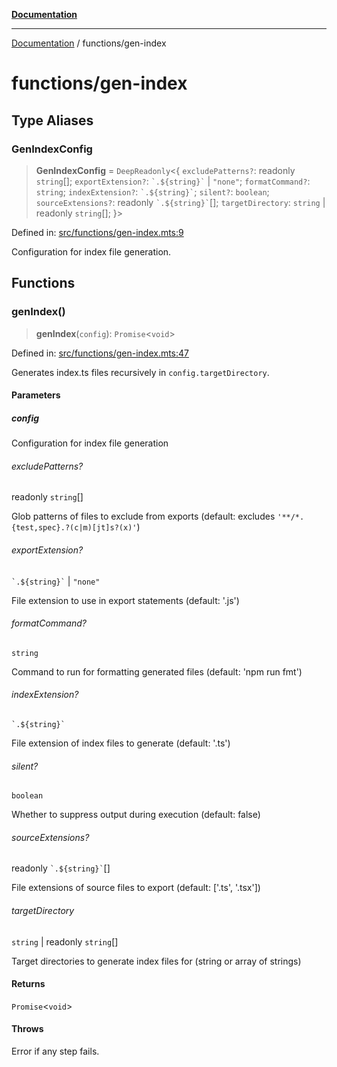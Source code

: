 [**Documentation**](../README.md)

---

[Documentation](../README.md) / functions/gen-index

# functions/gen-index

## Type Aliases

### GenIndexConfig

> **GenIndexConfig** = `DeepReadonly`\<\{ `excludePatterns?`: readonly `string`[]; `exportExtension?`: `` `.${string}` `` \| `"none"`; `formatCommand?`: `string`; `indexExtension?`: `` `.${string}` ``; `silent?`: `boolean`; `sourceExtensions?`: readonly `` `.${string}` ``[]; `targetDirectory`: `string` \| readonly `string`[]; \}\>

Defined in: [src/functions/gen-index.mts:9](https://github.com/noshiro-pf/ts-repo-utils/blob/main/src/functions/gen-index.mts#L9)

Configuration for index file generation.

## Functions

### genIndex()

> **genIndex**(`config`): `Promise`\<`void`\>

Defined in: [src/functions/gen-index.mts:47](https://github.com/noshiro-pf/ts-repo-utils/blob/main/src/functions/gen-index.mts#L47)

Generates index.ts files recursively in `config.targetDirectory`.

#### Parameters

##### config

Configuration for index file generation

###### excludePatterns?

readonly `string`[]

Glob patterns of files to exclude from exports (default: excludes `'**/*.{test,spec}.?(c|m)[jt]s?(x)'`)

###### exportExtension?

`` `.${string}` `` \| `"none"`

File extension to use in export statements (default: '.js')

###### formatCommand?

`string`

Command to run for formatting generated files (default: 'npm run fmt')

###### indexExtension?

`` `.${string}` ``

File extension of index files to generate (default: '.ts')

###### silent?

`boolean`

Whether to suppress output during execution (default: false)

###### sourceExtensions?

readonly `` `.${string}` ``[]

File extensions of source files to export (default: ['.ts', '.tsx'])

###### targetDirectory

`string` \| readonly `string`[]

Target directories to generate index files for (string or array of strings)

#### Returns

`Promise`\<`void`\>

#### Throws

Error if any step fails.
